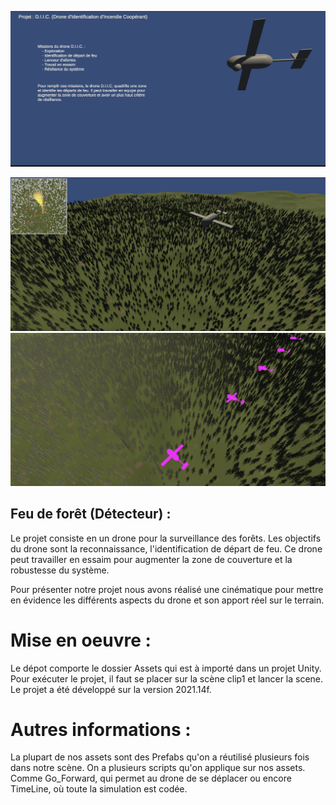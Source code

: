 ![alt-text-1](screenshots/presentation.png "Présentation")

![alt-text-2](screenshots/detection_feu.png "Détection du feu") ![alt-text-3](screenshots/vol_essaim.png "Vol en essaim") 

## Feu de forêt (Détecteur) :

Le projet consiste en un drone pour la surveillance des forêts. Les objectifs du drone sont la reconnaissance, l'identification de départ de feu. Ce drone
peut travailler en essaim pour augmenter la zone de couverture et la robustesse du système.

Pour présenter notre projet nous avons réalisé une cinématique pour mettre en évidence les différents aspects du drone et son apport réel sur le terrain.

# Mise en oeuvre :

Le dépot comporte le dossier Assets qui est à importé dans un projet Unity. Pour exécuter le projet, il faut se placer sur la scène clip1 et lancer la scene.
Le projet a été développé sur la version 2021.14f.

# Autres informations :

La plupart de nos assets sont des Prefabs qu'on a réutilisé plusieurs fois dans notre scène. On a plusieurs scripts qu'on applique sur nos assets. Comme Go_Forward, qui permet au drone de se déplacer ou encore TimeLine, où toute la simulation est codée.